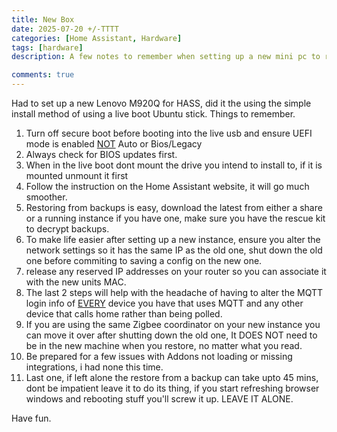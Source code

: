 ```yaml
---
title: New Box 
date: 2025-07-20 +/-TTTT
categories: [Home Assistant, Hardware]
tags: [hardware] 
description: A few notes to remember when setting up a new mini pc to run home assistant

comments: true
---
```

Had to set up a new Lenovo M920Q for HASS, did it the using the simple install method of using a live boot Ubuntu stick.
Things to remember.
1. Turn off secure boot before booting into the live usb and ensure UEFI mode is enabled <u>NOT</u> Auto or Bios/Legacy
2. Always check for BIOS updates first.
3. When in the live boot dont mount the drive you intend to install to, if it is mounted unmount it first
4. Follow the instruction on the Home Assistant website, it will go much smoother.
5. Restoring from backups is easy, download the latest from either a share or a running instance if you have one, make sure you have the rescue kit to decrypt backups.
6. To make life easier after setting up a new instance, ensure you alter the network settings so it has the same IP as the old one, shut down the old one before commiting to saving a config on the new one.
7. release any reserved IP addresses on your router so you can associate it with the new units MAC.
8. The last 2 steps will help with the headache of having to alter the MQTT login info of <U>EVERY</u> device you have that uses MQTT and any other device that calls home rather than being polled.
9. If you are using the same Zigbee coordinator on your new instance you can move it over after shutting down the old one, It DOES NOT need to be in the new machine when you restore, no matter what you read.
10. Be prepared for a few issues with Addons not loading or missing integrations, i had none this time.
11. Last one, if left alone the restore from a backup can take upto 45 mins, dont be impatient leave it to do its thing, if you start refreshing browser windows and rebooting stuff you'll screw it up.
LEAVE IT ALONE.

Have fun.